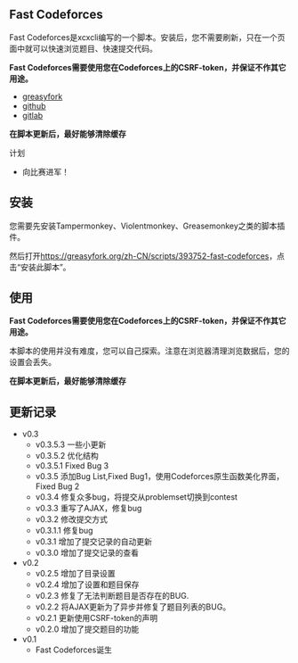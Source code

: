 ## Fast Codeforces

Fast Codeforces是xcxcli编写的一个脚本。安装后，您不需要刷新，只在一个页面中就可以快速浏览题目、快速提交代码。

**Fast Codeforces需要使用您在Codeforces上的CSRF-token，并保证不作其它用途。**

+ [greasyfork](https://greasyfork.org/zh-CN/scripts/393752-fast-codeforces)
+ [github](https://github.com/xcxcli/fast-codeforces)
+ [gitlab](https://gitlab.com/xcxcli/fast-codeforces)

**在脚本更新后，最好能够清除缓存**

计划

+ 向比赛进军！

## 安装

您需要先安装Tampermonkey、Violentmonkey、Greasemonkey之类的脚本插件。

然后打开<https://greasyfork.org/zh-CN/scripts/393752-fast-codeforces>，点击“安装此脚本”。

## 使用

**Fast Codeforces需要使用您在Codeforces上的CSRF-token，并保证不作其它用途。**

本脚本的使用并没有难度，您可以自己探索。注意在浏览器清理浏览数据后，您的设置会丢失。

**在脚本更新后，最好能够清除缓存**

## 更新记录

+ v0.3
	* v0.3.5.3 一些小更新
	* v0.3.5.2 优化结构
	* v0.3.5.1 Fixed Bug 3
	* v0.3.5 添加Bug List,Fixed Bug1，使用Codeforces原生函数美化界面，Fixed Bug 2
	* v0.3.4 修复众多bug，将提交从problemset切换到contest
	* v0.3.3 重写了AJAX，修复bug
	* v0.3.2 修改提交方式
	* v0.3.1.1 修复bug
	* v0.3.1 增加了提交记录的自动更新
	* v0.3.0 增加了提交记录的查看
+ v0.2
	* v0.2.5 增加了目录设置
	* v0.2.4 增加了设置和题目保存
	* v0.2.3 修复了无法判断题目是否存在的BUG.
	* v0.2.2 将AJAX更新为了异步并修复了题目列表的BUG。
	* v0.2.1 更新使用CSRF-token的声明
	* v0.2.0 增加了提交题目的功能
+ v0.1
	* Fast Codeforces诞生
